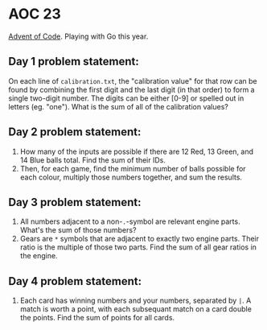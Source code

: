# AOC 23

[Advent of Code](https://adventofcode.com/).
Playing with Go this year.

## Day 1 problem statement:

On each line of `calibration.txt`, the "calibration value" for that row can be found by combining the first digit and the last digit (in that order) to form a single two-digit number. The digits can be either [0-9] or spelled out in letters (eg. "one"). What is the sum of all of the calibration values?

## Day 2 problem statement:

1. How many of the inputs are possible if there are 12 Red, 13 Green, and 14 Blue balls total. Find the sum of their IDs.
2. Then, for each game, find the minimum number of balls possible for each colour, multiply those numbers together, and sum the results.

## Day 3 problem statement:

1. All numbers adjacent to a non-`.`-symbol are relevant engine parts. What's the sum of those numbers?
2. Gears are `*` symbols that are adjacent to exactly two engine parts. Their ratio is the multiple of those two parts. Find the sum of all gear ratios in the engine.

## Day 4 problem statement:

1. Each card has winning numbers and your numbers, separated by `|`. A match is worth a point, with each subsequant match on a card double the points. Find the sum of points for all cards.